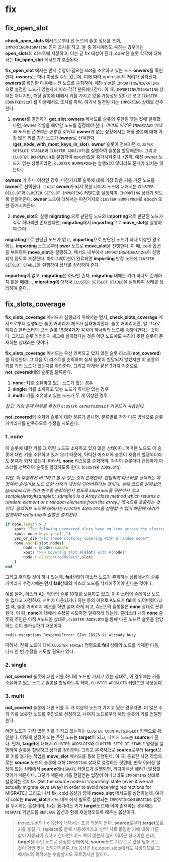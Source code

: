 # fix

## fix_open_slot
**check_open_slots** 메서드로부터 전 노드의 슬롯 정보를 조회, `IMPORTING`/`MIGRATING` 인지 조사를 하고, 둘 중 하나에라도 속하는 경우에는 **open_slots**의 리스트에 저장하고, 이는 곧 fix 대상이 된다. open된 슬롯 각각에 대해서는  **fix_open_slot** 메서드가 호출된다.

**fix_open_slot** 에서는 먼저 수정이 필요한 slot을 소유하고 있는 노드 **onwers**를 확인한다. **owners**는 하나 이상일 수도 있는데, 이에 따라 open slot의 처리가 달라진다. **owners**를 확인한 다음에는 전 노드를 순회하며, 해당 slot을 `IMPORTING`/`MIGRATING` 으로 설정한 노드가 있는지에 따라 각각 분류해나간다. 이 때, `IMPORTING`/`MIGRATING` 상태는 아니지만, 해당 슬롯에 대해서 키를 가지고 있을 가능성도 있다고 보고 `CLUSTER COUNTKEYSLOT` 를 이용해서도 조사를 하며, 여기서 발견된 키는 `IMPORTING` 상태로 간주한다.

1. **owner**를 결정하기
**get_slot_owners** 메서드로 슬롯의 주인을 찾는 것에 실패했다면, owner 역할을 해야할 노드를 결정해야 한다. *아마도 이것은 `IMPORTING` 상태의 노드만 존재하는 상황일 것이다.* **owner**가 없는 상황에서는 해당 슬롯에 대해 가장 많은 키를 가진 노드가 **owner**로 선택한다 (**get_node_with_most_keys_in_slot**). **owner** 슬롯이 정해지면 `CLUSTER SETSLOT STABLE`과 `CLUSTER ADDSLOTS`를 실행하여 슬롯을 할당해준다. 그리고 `CLUSTER BUMPEPOCH`를 실행하여 epoch값을 증가시켜준다. (만약, 예전 owner 노드가 없는 상황이라면, `CLUSTER BUMPEPOCH`는 실행되지 않더라도 문제가 되지는 않는다.)

 **owners** 가 하나 이상인 경우, 마찬가지로 슬롯에 대해 가장 많은 키를 가진 노드를 **owner**로 선택한다. 그리고 **owner**가 되지 못한 나머지 노드에 대해서는 `CLUSTER DELSLOT`과 `CLUSTER SETSLOT IMPORTING` 커맨드를 실행하여, `IMPORTING` 상태가 되도록 만들어준다. **owner** 노드에 대해서는 마찬가지로 `CLUSTER BUMPEPOCH`로 epoch 또한 증가시켜준다.

2. **move_slot**의 실행
**migrating** 으로 판단된 노드와 **importing**으로 판단된 노드가 각각 하나씩만 존재한다면, **migrating**에서 **importing**으로 **move_slot**을 실행하여 준다.

**migrating**으로 판단된 노드가 없고, **importing**으로 판단된 노드가 하나 이상인 경우에는, **importing** 노드로부터 **ower** 노드로 **move_slot**을 진행한다. 이 때, cold 옵션을 부여하여 **move_slot**을 실행하고, 메서드 내부에서 `IMPORTING`/`MIGRATING`이 실행되지 않도록 조정한다. 마이그레이션이 완료되면 **importing** 판정 노드에 `CLUSTER SETSLOT STABLE`을 실행하여 상태를 정리하여 준다.

**importing**이 없고, **migrating**은 하나만 존재, **migrating** 내에는 키가 하나도 존재하지 않을 때에는, **migrating**에 대해서 `CLUSTER SETSLOT STABLE`을 실행하여 상태를 정리하여 준다.


## fix_slots_coverage
**fix_slots_coverage** 메서드가 실행되기 위해서는 먼저, **check_slots_coverage** 메서드로부터 실행되는 슬롯 커버리지 체크가 실패해야한다. 슬롯 커버리지란, 말 그대로 레디스 클러스터의 모든 슬롯 16384개가 각각이 하나씩의 노드에 속해야한다는 것이다. 그리고 슬롯 커러리지 체크에 실패했다는 것은 어떤 노드에도 속하지 못한 슬롯이 존재하는 상태라는 것이다.

**fix_slots_coverage** 메서드는 우선 커버되고 있지 않은 슬롯 리스트(**not_covered**)를 작성한다. 그 다음 이 리스트를 순회하며 실제 슬롯이 할당되지 않았지만 이 슬롯의 키를 가진 노드가 있는지를 확인한다. 그리고 아래와 같은 3가지 기준으로 **not_covered**내의 슬롯을 분류한다.

1. **none**: 키를 소유하고 있는 노드가 없는 경우
2. **single**: 키를 소유하고 있는 노드가 하나만 있는 경우
3. **multi**: 키를 소유하고 있는 노드가 두 개 이상인 경우

*참고: 키의 존재 여부를 확인은 `CLUSTER GETKEYSINSLOT` 커맨드가 사용된다.*

**not_covered**의 순회와 슬롯에 대한 분류가 끝나면, 분류별로 각각 다른 방식으로 슬롯 커버리지를 만족하도록 수정을 시도한다.

### 1. none
이 슬롯에 대한 키를 그 어떤 노드도 소유하고 있지 않은 상태이다. 어떠한 노드도 이 슬롯에 대한 키를 소유하고 있지 않기 때문에, 어떠한 마스터에 슬롯이 새롭게 할당되더라도 문제가 되지 않는다. 따라서, **none** 리스트를 순회하며, 각각의 슬롯마다 랜덤하게 마스터를 선택하여 슬롯을 할당하도록 한다. (`CLUSTER ADDSLOTS`)

*다만, 이 부분에서 버그라고 볼 수 있는 것이 존재한다. 랜덤하게 마스터를 선택하는 과정에서 슬레이브 노드 또한 선택의 대상이 되어버린다는 것이다. 실제 코드를 살펴보면, @nodes라는 멤버 변수를 순회하면서 별도로 slave노드를 구분하지 않고 sample(Array#sample(): sample() is a Array class method which returns a random element or n random elements from the array.) 메서드를 호출하는 것이다. 슬레이브 노드에 대해서는 `CLUSTER ADDSLOTS`를 실행할 수 없기 때문에 에러가 발생하며 redis-trib의 실행은 중지된다.*

```ruby
if none.length > 0
    xputs "The folowing uncovered slots have no keys across the cluster:"
    xputs none.keys.join(",")
    yes_or_die "Fix these slots by covering with a random node?"
    none.each{|slot,nodes|
        node = @nodes.sample
        xputs ">>> Covering slot #{slot} with #{node}"
        node.r.cluster("addslots",slot)
    }
end
```

그리고 주의할 것이 하나 있는데, **fail**상태의 마스터 노드가 존재하는 상황에서의 슬롯 커버리지 수정시에는 먼저 **fail**상태의 마스터 노드를 삭제해주어야 한다는 것이다.

예를 들어, 마스터 A는 임의의 슬롯 10개를 보유하고 있고, 이 마스터의 슬레이브 노드는 없다고 가정하자. 서버가 다운되거나 하는 등의 이유로 A노드가 **fail**이 되어버렸다고 할 때, 슬롯 커버리지 체크를 하면 실패 하게 되고, A노드의 슬롯들은 **none** 상태로 분류된다. 이 때, **none**에 대해서 수정을 시도하면 실패하게 되는데, 클러스터 내의 **none** 슬롯의 주인은  아직 A노드인 상태로, `CLUSTER ADDSLOTS`을 통해 다른 노드르 슬롯을 할당하는 것이 불가능하기 때문이다.
```
redis.exceptions.ResponseError: Slot 10923 is already busy
```
따라서, 전체 노드에 대해 `CLUSTER FORGET` 명령으로 **fail** 상태의 노드를 삭제한 다음, 다시 한 번 수정을 시도할 필요가 있다.


### 2. single
**not_covered** 슬롯에 대한 키를 하나의 노드만 가지고 있는 상태로, 이 경우에는 키를 소유하고 있는 노드로 슬롯을 할당하도록 하며, `CLUSTER ADDSLOTS` 커맨드만 사용된다.


### 3. multi
**not_covered** 슬롯에 대한 키를 두 개 이상의 노드가 가지고 있는 경우라면. 더 많은 수의 키를 보유한 노드를 주인으로 선정하고, 나머지 노드로부터 해당 슬롯의 키를 전달받는다.

어떤 노드가 가장 많은 키를 가지고 있는지는 `CLUSTER COUNTKEYSINSLOT` 커맨드로 확인한다. 이렇게 선정이 되는 주인 노드는 **target**이 되고, 나머지 노드는 **source**가 된다. 먼저, **target**에 대해서 `CLUSTER ADDSLOTS`와 `CLUSTER SETSLOT STABLE` 명령을 실행하여 슬롯을 할당하고 상태를 정리한다. 그리고 본격적으로 **source**로부터 **target**으로 키를 옮기는 작업을 **move_slot** 메서드를 통해 진행된다. 이 때, 중요한 사전 작업으로는 **source** 노드의 슬롯에 대해 `IMPORTING` 상태로 설정하는 것인데, 만약 이러한 설정이 없는 상태에서 **source**에`MIGRATE` 커맨드가 실행되면, 리다이렉션 에러가 발생할 것이기 때문이다. 그렇기 때문에 키를 전달받는 입장이 아니더라도 `IMPORTING` 상태로 설정하는 것이다. (Set the source node in 'importing' state (even if we will actually migrate keys away) in order to avoid receiving redirections for MIGRATE.) 그리고 나서 fix, cold 옵션과 함께 **move_slot** 메서드를 실행하는데, 여기서 cold는 **move_slot**메서드 내부 에서 별도로 실행되는 `IMPORTING`/`MIGRATING` 설정을 무시하는 옵션이며, fix는 옮기려는 키가 **target**노드에 이미 존재하는 경우에는 `MIGRATE` 커맨드를 `REPLACE` 옵션과 함께 재실행되도록 해주는 옵션이다.

> move_slot의 fix 옵션에 대해서는 조금 의문이 든다. **source**로부터 **target**으로 키를 옮길 때, replace를 함께 사용해버리고, 만약 서로 동일한 키에 대해 다른 값이 저장되어 있다고 한다면? 어느 쪽이 맞는지 알기 어려운 상태이긴 한데, **target**을 주인 노드로 설정한 상태에서, **source**노드 기준으로 값을 덮어 쓰는 것이 과연 맞는 것일까? 물론, fix 옵션은 fix_open_slots에서도 사용되므로 그 메서드의 목적에는 부합할지도 모르겠지만 말이다.





